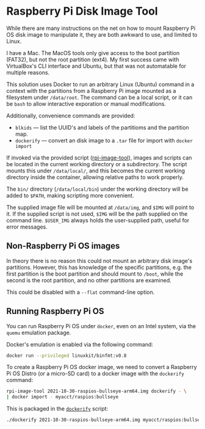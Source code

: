 # Raspberry Pi Disk Image Tool

While there are many instructions on the net on how to mount Raspberry Pi OS disk image to manipulate it, they are both awkward to use, and limited to Linux.

I have a Mac. The MacOS tools only give access to the boot partition (FAT32), but not the root partition (ext4). My first success came with VirtualBox's CLI interface and Ubuntu, but that was not automatable for multiple reasons.

This solution uses Docker to run an arbitrary Linux (Ubuntu) command in a context with the partitions from a Raspberry Pi image mounted as a filesystem under `/data/root`. The command can be a local script, or it can be `bash` to allow interactive exporation or manual modifications.

Additionally, convenience commands are provided:

* `blkids` — list the UUID's and labels of the partitioms and the partition map.
* `dockerify` — convert an disk image to a `.tar` file for import with `docker import`

If invoked via the provided script ([rpi-image-tool](rpi-image-tool)), images and scripts can be located in the current working directory or a subdirectory. The script mounts this under `/data/local/`, and this becomes the current working directory inside the container, allowing relative paths to work properly.

The `bin/` directory (`/data/local/bin`) under the working directory will be added to `$PATH`, making scripting more convenient.

The supplied image file will be mounted at `/data/img`, and `$IMG` will point to it. If the supplied script is not used, `$IMG` will be the path supplied on the command line. `$USER_IMG` always holds the user-supplied path, useful for error messages.

## Non-Raspberry Pi OS images

In theory there is no reason this could not mount an arbitrary disk image's partitions. However, this has knowledge of the specific partitions, e.g. the first partition is the boot partition and should mount to `/boot`, while the second is the root partition, and no other partitions are examined.

This could be disabled with a `--flat` command-line option.

## Running Raspberry Pi OS

You can run Raspberry Pi OS under `docker`, even on an Intel system, via the `quemu` emulation package.

Docker's emulation is enabled via the following command:

```bash
docker run --privileged linuxkit/binfmt:v0.8
```

To create a Raspberry Pi OS docker image, we need to convert a Raspberry Pi OS Distro (or a micro-SD card) to a docker image with the `dockerify` command:

```bash
rpi-image-tool 2021-10-30-raspios-bullseye-arm64.img dockerify - \
| docker import - myacct/raspios:bullseye
```

This is packaged in the [`dockerify`](dockerify) script:

```bash
./dockerify 2021-10-30-raspios-bullseye-arm64.img myacct/raspios:bullseye
```
